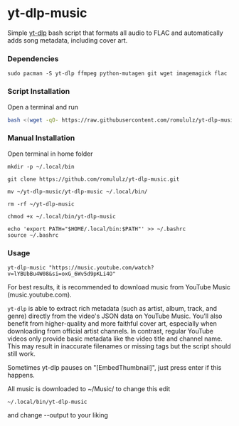 # yt-dlp-music

Simple [yt-dlp](https://github.com/yt-dlp/yt-dlp) bash script that formats all audio to FLAC and automatically adds song metadata, including cover art. 



### Dependencies

```
sudo pacman -S yt-dlp ffmpeg python-mutagen git wget imagemagick flac
```

### Script Installation

Open a terminal and run

```bash
bash <(wget -qO- https://raw.githubusercontent.com/romululz/yt-dlp-music/refs/heads/main/yt-dlp-music-script.sh)
```


### Manual Installation

Open terminal in home folder

```
mkdir -p ~/.local/bin
```

```
git clone https://github.com/romululz/yt-dlp-music.git
```

```
mv ~/yt-dlp-music/yt-dlp-music ~/.local/bin/
```

```
rm -rf ~/yt-dlp-music
```

```
chmod +x ~/.local/bin/yt-dlp-music
```

```
echo 'export PATH="$HOME/.local/bin:$PATH"' >> ~/.bashrc
source ~/.bashrc
```

### Usage

```
yt-dlp-music "https://music.youtube.com/watch?v=lYBUbBu4W08&si=oxG_6Wv5d9pKLi4O"
```
For best results, it is recommended to download music from YouTube Music (music.youtube.com).

```yt-dlp``` is able to extract rich metadata (such as artist, album, track, and genre) directly from the video's JSON data on YouTube Music. You’ll also benefit from higher-quality and more faithful cover art, especially when downloading from official artist channels.
In contrast, regular YouTube videos only provide basic metadata like the video title and channel name. This may result in inaccurate filenames or missing tags but the script should still work.

Sometimes yt-dlp pauses on "[EmbedThumbnail]", just press enter if this happens.

All music is downloaded to ~/Music/ to change this edit 

```
~/.local/bin/yt-dlp-music
```

and change --output to your liking



